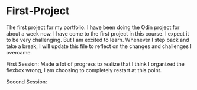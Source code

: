 # First-Project
The first project for my portfolio.
I have been doing the Odin project for about a week now. I have come to the first project in this course. I expect it to be very challenging. But I am excited to learn. Whenever I step back and take a break, I will update this file to reflect on the changes and challenges I overcame.

First Session: Made a lot of progress to realize that I think I organized the flexbox wrong, I am choosing to completely restart at this point.

Second Session: 
